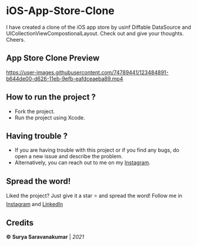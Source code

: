 # iOS-App-Store-Clone
I have created a clone of the iOS app store  by usinf Diffable DataSource and UICollectionViewCompostionalLayout. Check out and give your thoughts. Cheers.

## App Store Clone Preview

https://user-images.githubusercontent.com/74789441/123484891-b644de00-d626-11eb-9efb-eafdceaeba89.mp4


## How to run the project ?
* Fork the project.
* Run the project using Xcode.

## Having trouble ?
* If you are having trouble with this project or if you find any bugs, do open a new issue and describe the problem.
* Alternatively, you can reach out to me on my [Instagram](https://www.instagram.com/thathippiedev/).

## Spread the word!
Liked the project? Just give it a star ⭐️ and spread the word!
Follow me in  [Instagram](https://www.instagram.com/thathippiedev/) and [LinkedIn](https://www.linkedin.com/in/suryasaravanakumar/)

## Credits
**©** **Surya Saravanakumar** | *2021*
